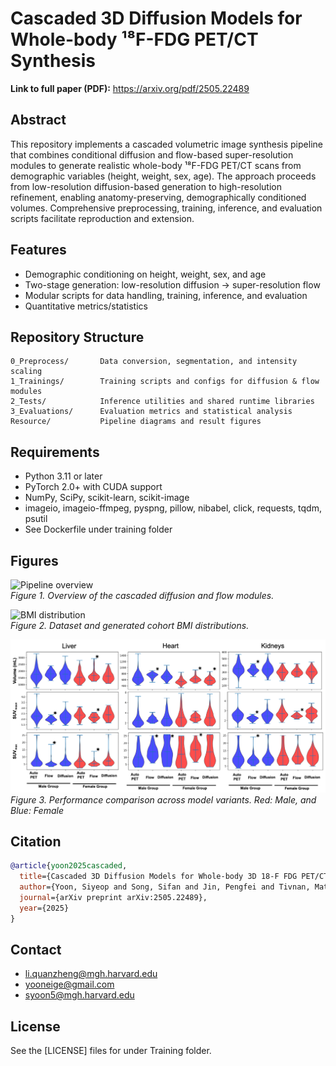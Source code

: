 # Cascaded 3D Diffusion Models for Whole-body ¹⁸F-FDG PET/CT Synthesis
**Link to full paper (PDF):** https://arxiv.org/pdf/2505.22489
## Abstract
This repository implements a cascaded volumetric image synthesis pipeline that combines conditional diffusion and flow-based super-resolution modules to generate realistic whole-body ¹⁸F-FDG PET/CT scans from demographic variables (height, weight, sex, age). The approach proceeds from low-resolution diffusion-based generation to high-resolution refinement, enabling anatomy-preserving, demographically conditioned volumes. Comprehensive preprocessing, training, inference, and evaluation scripts facilitate reproduction and extension.

## Features
- Demographic conditioning on height, weight, sex, and age  
- Two-stage generation: low-resolution diffusion → super-resolution flow  
- Modular scripts for data handling, training, inference, and evaluation  
- Quantitative metrics/statistics  

## Repository Structure
```
0_Preprocess/       Data conversion, segmentation, and intensity scaling
1_Trainings/        Training scripts and configs for diffusion & flow modules
2_Tests/            Inference utilities and shared runtime libraries
3_Evaluations/      Evaluation metrics and statistical analysis
Resource/           Pipeline diagrams and result figures
```

## Requirements
- Python 3.11 or later  
- PyTorch 2.0+ with CUDA support  
- NumPy, SciPy, scikit-learn, scikit-image  
- imageio, imageio-ffmpeg, pyspng, pillow, nibabel, click, requests, tqdm, psutil  
- See Dockerfile under training folder


## Figures
![Pipeline overview](Resource/Picture3.png)  
*Figure 1. Overview of the cascaded diffusion and flow modules.*

![BMI distribution](Resource/Picture1.png)  
*Figure 2. Dataset and generated cohort BMI distributions.*

![Quantitative results](Resource/Picture2.png)  
*Figure 3. Performance comparison across model variants. Red: Male, and Blue: Female*

## Citation
```bibtex
@article{yoon2025cascaded,
  title={Cascaded 3D Diffusion Models for Whole-body 3D 18-F FDG PET/CT synthesis from Demographics},
  author={Yoon, Siyeop and Song, Sifan and Jin, Pengfei and Tivnan, Matthew and Oh, Yujin and Kim, Sekeun and Wu, Dufan and Li, Xiang and Li, Quanzheng},
  journal={arXiv preprint arXiv:2505.22489},
  year={2025}
}
```

## Contact
- li.quanzheng@mgh.harvard.edu
- yooneige@gmail.com
- syoon5@mgh.harvard.edu  

## License
See the [LICENSE] files for under Training folder.


